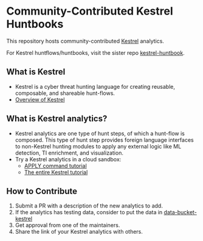# Community-Contributed Kestrel Huntbooks

This repository hosts community-contributed [Kestrel](https://github.com/opencybersecurityalliance/kestrel-lang) analytics.

For Kestrel huntflows/huntbooks, visit the sister repo [kestrel-huntbook](https://github.com/opencybersecurityalliance/kestrel-huntbook/).

## What is Kestrel

- Kestrel is a cyber threat hunting language for creating reusable, composable, and shareable hunt-flows.
- [Overview of Kestrel](https://kestrel.readthedocs.io/en/latest/overview/)

## What is Kestrel analytics?

- Kestrel analytics are one type of hunt steps, of which a hunt-flow is composed. This type of hunt step provides foreign language interfaces to non-Kestrel hunting modules to apply any external logic like ML detection, TI enrichment, and visualization.
- Try a Kestrel analytics in a cloud sandbox:
  - [APPLY command tutorial](https://mybinder.org/v2/gh/opencybersecurityalliance/kestrel-huntbook/HEAD?filepath=tutorial/5.+Apply+a+Kestrel+Analytics.ipynb)
  - [The entire Kestrel tutorial](https://mybinder.org/v2/gh/opencybersecurityalliance/kestrel-huntbook/HEAD?filepath=tutorial)

## How to Contribute

1. Submit a PR with a description of the new analytics to add.
2. If the analytics has testing data, consider to put the data in [data-bucket-kestrel](https://github.com/opencybersecurityalliance/data-bucket-kestrel)
3. Get approval from one of the maintainers.
4. Share the link of your Kestrel analytics with others.
